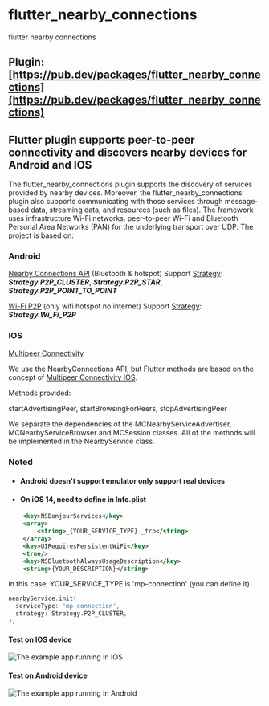 # flutter_nearby_connections

flutter nearby connections

## Plugin: [https://pub.dev/packages/flutter_nearby_connections](https://pub.dev/packages/flutter_nearby_connections)

## Flutter plugin supports peer-to-peer connectivity and discovers nearby devices for Android and IOS

The flutter_nearby_connections plugin supports the discovery of services provided by nearby devices.
Moreover, the flutter_nearby_connections plugin also supports communicating with those services through message-based data, streaming data, and resources (such as files). The framework uses infrastructure Wi-Fi networks, peer-to-peer Wi-Fi and Bluetooth Personal Area Networks (PAN) for the underlying transport over UDP.
The project is based on:

### Android

[Nearby Connections API](https://developers.google.com/nearby/connections/overview) (Bluetooth & hotspot) Support [Strategy](https://pub.dev/documentation/flutter_nearby_connections/latest/flutter_nearby_connections/Strategy-class.html): ***Strategy.P2P_CLUSTER***, ***Strategy.P2P_STAR***, ***Strategy.P2P_POINT_TO_POINT***

[Wi-Fi P2P](https://developer.android.com/guide/topics/connectivity/wifip2p) (only wifi hotspot no internet) Support [Strategy](https://pub.dev/documentation/flutter_nearby_connections/latest/flutter_nearby_connections/Strategy-class.html): ***Strategy.Wi_Fi_P2P***

### IOS

[Multipeer Connectivity](https://developer.apple.com/documentation/multipeerconnectivity)

We use the NearbyConnections API, but Flutter methods are based on the concept of [Multipeer Connectivity IOS](https://developer.apple.com/documentation/multipeerconnectivity).

Methods provided:

startAdvertisingPeer, startBrowsingForPeers, stopAdvertisingPeer

We separate the dependencies of the MCNearbyServiceAdvertiser, MCNearbyServiceBrowser and MCSession classes.  All of the methods will be implemented in the NearbyService class.

### Noted

* #### Android doesn't support emulator only support real devices

* #### On iOS 14, need to define in Info.plist

``` xml
    <key>NSBonjourServices</key>
    <array>
        <string>_{YOUR_SERVICE_TYPE}._tcp</string>
    </array>
    <key>UIRequiresPersistentWiFi</key>
    <true/>
    <key>NSBluetoothAlwaysUsageDescription</key>
    <string>{YOUR_DESCRIPTION}</string>
```

in this case, YOUR_SERVICE_TYPE is 'mp-connection' (you can define it)

``` dart
nearbyService.init(
  serviceType: 'mp-connection',
  strategy: Strategy.P2P_CLUSTER,
);
```

#### Test on IOS device

![The example app running in IOS](https://github.com/VNAPNIC/flutter_nearby_connections/blob/master/screen.gif?raw=true)

#### Test on Android device

![The example app running in Android](https://github.com/VNAPNIC/flutter_nearby_connections/blob/master/android-screen.gif?raw=true)
